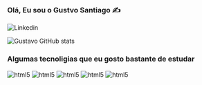 ### Olá, Eu sou o Gustvo Santiago ✍️

![Linkedin](https://img.shields.io/badge/LinkedIn-0077B5?style=for-the-badge&logo=linkedin&logoColor=white)

![Gustavo GitHub stats](https://github-readme-stats.vercel.app/api?username=gustavo&show_icons=true&theme=transparent)

### Algumas tecnoligias que eu gosto bastante de estudar
<div>
<img align = "center" src ="https://img.shields.io/badge/.NET-5C2D91?style=for-the-badge&logo=.net&logoColor=white" alt = "html5">
<img align = "center" src ="https://img.shields.io/badge/C%23-239120?style=for-the-badge&logo=c-sharp&logoColor=white" alt = "html5">
<img align = "center" src ="https://img.shields.io/badge/Git-E34F26?style=for-the-badge&logo=git&logoColor=white" alt = "html5">
<img align = "center" src ="https://img.shields.io/badge/MariaDB-01529E?style=for-the-badge&logo=mariadb&logoColor=white" alt = "html5">
<img align = "center" src ="https://img.shields.io/badge/MySQL-00000F?style=for-the-badge&logo=mysql&logoColor=white" alt = "html5"> 
</div>


	
 
 
